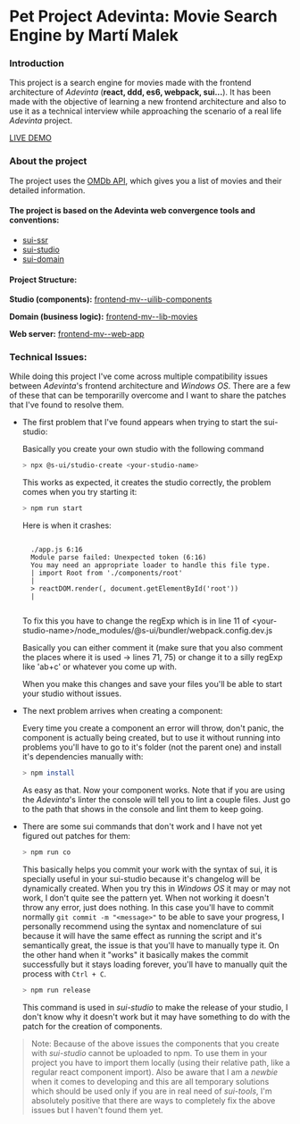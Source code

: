 # Pet Project Adevinta: Movie Search Engine by Martí Malek

### Introduction

This project is a search engine for movies made with the frontend architecture of *Adevinta* (**react, ddd, es6, webpack, sui...**). It has been made with the objective of learning a new frontend architecture and also to use it as a technical interview while approaching the scenario of a real life *Adevinta* project. 

[LIVE DEMO](http://petprojectadevintammd.surge.sh)

### About the project

The project uses the [OMDb API](http://www.omdbapi.com), which gives you a list of movies and their detailed information.

#### The project is based on the Adevinta web convergence tools and conventions:

- [sui-ssr](https://github.com/SUI-Components/sui/tree/master/packages/sui-ssr)
- [sui-studio](https://github.com/SUI-Components/sui/tree/master/packages/sui-studio)
- [sui-domain](https://github.com/SUI-Components/sui/tree/master/packages/sui-domain)

#### Project Structure:

**Studio (components):** [frontend-mv--uilib-components](https://github.com/martimalek/Pet-Project-Adevinta/tree/master/2-frontend-mv--uilib-components)

**Domain (business logic):** [frontend-mv--lib-movies](https://github.com/martimalek/Pet-Project-Adevinta/tree/master/3-frontend-mv--lib-movies)

**Web server:** [frontend-mv--web-app](https://github.com/martimalek/Pet-Project-Adevinta/tree/master/4-frontend-mv--web-app)

### Technical Issues:

While doing this project I've come across multiple compatibility issues between *Adevinta*'s frontend architecture and *Windows OS*. There are a few of these that can be temporarilly overcome and I want to share the patches that I've found to resolve them.

- The first problem that I've found appears when trying to start the sui-studio:

    Basically you create your own studio with the following command

    ```sh
    > npx @s-ui/studio-create <your-studio-name>
    ```

    This works as expected, it creates the studio correctly, the problem comes when you try starting it:

    ```sh
    > npm run start
    ```

    Here is when it crashes:
    <pre><code>
    ./app.js 6:16
    Module parse failed: Unexpected token (6:16)
    You may need an appropriate loader to handle this file type.
    | import Root from './components/root'
    |
    > reactDOM.render(<Root />, document.getElementById('root'))
    |
    </code></pre>

    To fix this you have to change the regExp which is in line 11 of \<your-studio-name>\/node_modules/@s-ui/bundler/webpack.config.dev.js

    Basically you can either comment it (make sure that you also comment the places where it is used -> lines 71, 75) or change it to a silly regExp like 'ab+c' or whatever you come up with.

    When you make this changes and save your files you'll be able to start your studio without issues.

- The next problem arrives when creating a component:

    Every time you create a component an error will throw, don't panic, the component is actually being created, but to use it without running into problems you'll have to go to it's folder (not the parent one) and install it's dependencies manually with:

    ```sh
    > npm install
    ```

    As easy as that. Now your component works. Note that if you are using the *Adevinta*'s linter the console will tell you to lint a couple files. Just go to the path that shows in the console and lint them to keep going.

- There are some sui commands that don't work and I have not yet figured out patches for them:

    ```sh
    > npm run co
    ```

    This basically helps you commit your work with the syntax of sui, it is specially useful in your sui-studio because it's changelog will be dynamically created. When you try this in *Windows OS* it may or may not work, I don't quite see the pattern yet. When not working it doesn't throw any error, just does nothing. In this case you'll have to commit normally `git commit -m "<message>"` to be able to save your progress, I personally recommend using the syntax and nomenclature of sui because it will have the same effect as running the script and it's semantically great, the issue is that you'll have to manually type it. On the other hand when it "works" it basically makes the commit successfully but it stays loading forever, you'll have to manually quit the process with `Ctrl + C`.

    ```sh
    > npm run release
    ```

    This command is used in *sui-studio* to make the release of your studio, I don't know why it doesn't work but it may have something to do with the patch for the creation of components.

> Note: Because of the above issues the components that you create with *sui-studio* cannot be uploaded to npm. To use them in your project you have to import them locally (using their relative path, like a regular react component import). Also be aware that I am a *newbie* when it comes to developing and this are all temporary solutions which should be used only if you are in real need of *sui-tools*, I'm absolutely positive that there are ways to completely fix the above issues but I haven't found them yet.

